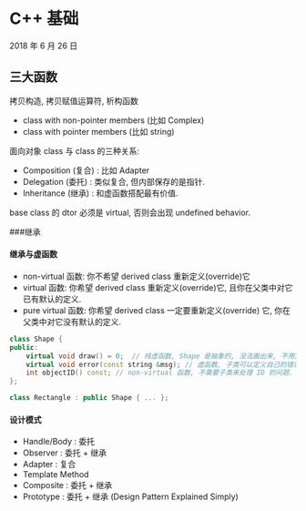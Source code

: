 # C++ 基础

2018 年 6 月 26 日



## 三大函数

拷贝构造, 拷贝赋值运算符, 析构函数

+ class with non-pointer members (比如 Complex)
+ class with pointer members (比如 string)







面向对象 class 与 class 的三种关系:

+ Composition (复合) : 比如 Adapter
+ Delegation (委托) : 类似复合, 但内部保存的是指针.
+ Inheritance (继承) : 和虚函数搭配最有价值.

base class 的 dtor 必须是 virtual, 否则会出现 undefined behavior.

###继承

#### 继承与虚函数

+ non-virtual 函数: 你不希望 derived class 重新定义(override)它
+ virtual 函数: 你希望 derived class 重新定义(override)它, 且你在父类中对它已有默认的定义.
+ pure virtual 函数: 你希望 derived class 一定要重新定义(override) 它, 你在父类中对它没有默认的定义.

```cpp
class Shape {
public:
	virtual void draw() = 0;  // 纯虚函数, Shape 是抽象的, 没法画出来, 不用定义 draw
  	virtual void error(const string &msg); // 虚函数, 子类可以定义自己的错误函数
  	int objectID() const; // non-virtual 函数, 不需要子类来处理 ID 的问题.
};

class Rectangle : public Shape { ... };
```



#### 设计模式

+ Handle/Body : 委托
+ Observer : 委托 + 继承
+ Adapter : 复合
+ Template Method
+ Composite : 委托 + 继承
+ Prototype : 委托 + 继承 (Design Pattern Explained Simply)
